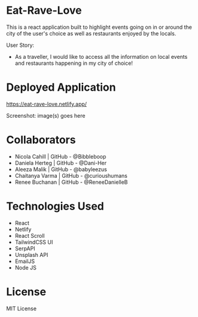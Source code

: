 # Eat-Rave-Love
This is a react application built to highlight events going on in or around the city of the user's choice as well as restaurants enjoyed by the locals. 

User Story:
- As a traveller, I would like to access all the information on local events and restaurants happening in my city of choice! 


# Deployed Application
https://eat-rave-love.netlify.app/

Screenshot:
image(s) goes here


# Collaborators
- Nicola Cahill | GitHub - @Bibbleboop
- Daniela Herteg | GitHub - @Dani-Her
- Aleeza Malik | GitHub - @babyleezus
- Chaitanya Varma | GitHub - @curioushumans
- Renee Buchanan | GitHub - @ReneeDanielleB


# Technologies Used
- React
- Netlify
- React Scroll
- TailwindCSS UI
- SerpAPI
- Unsplash API
- EmailJS
- Node JS


# License
MIT License
